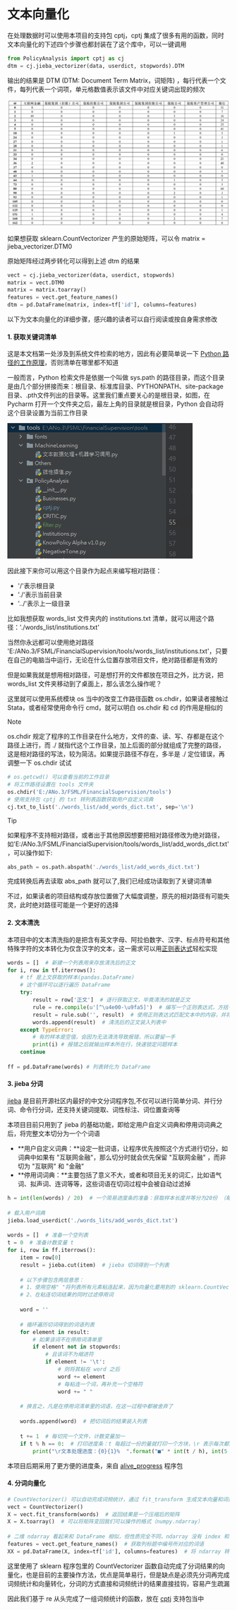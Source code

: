 # 文本向量化<!-- {docsify-ignore} -->

在处理数据时可以使用本项目的支持包 cptj，cptj 集成了很多有用的函数，同时文本向量化的下述四个步骤也都封装在了这个库中，可以一键调用

```python
from PolicyAnalysis import cptj as cj
dtm = cj.jieba_vectorizer(data, userdict, stopwords).DTM
```
输出的结果是 DTM (DTM: Document Term Matrix，词矩阵) ，每行代表一个文件，每列代表一个词项，单元格数值表示该文件中对应关键词出现的频次

![DTM示例](DTM示例.jpg)

如果想获取 sklearn.CountVectorizer 产生的原始矩阵，可以令 matrix = jieba_vectorizer.DTM0

原始矩阵经过两步转化可以得到上述 dtm 的结果

```python
vect = cj.jieba_vectorizer(data, userdict, stopwords)
matrix = vect.DTM0
matrix = matrix.toarray()
features = vect.get_feature_names()
dtm = pd.DataFrame(matrix, index=tf['id'], columns=features)
```

以下为文本向量化的详细步骤，感兴趣的读者可以自行阅读或按自身需求修改

#### 1. 获取关键词清单

这是本文档第一处涉及到系统文件检索的地方，因此有必要简单说一下 [Python 路径的工作原理](https://blog.csdn.net/fitzzhang/article/details/78988155)，否则清单在哪里都不知道

一般而言，Python 检索文件是依据一个叫做 sys.path 的路径目录，而这个目录是由几个部分拼接而来：根目录、标准库目录、PYTHONPATH、site-package 目录、.pth文件列出的目录等。这里我们重点要关心的是根目录，如图，在 Pycharm 打开一个文件夹之后，最左上角的目录就是根目录，Python 会自动将这个目录设置为当前工作目录

![根目录示例1](根目录示例1.png)

因此接下来你可以用这个目录作为起点来编写相对路径：

- '/'表示根目录
- './'表示当前目录
- '../'表示上一级目录

比如我想获取 words_list 文件夹内的 institutions.txt 清单，就可以用这个路径：'./words_list/institutions.txt'

当然你永远都可以使用绝对路径 'E:/ANo.3/FSML/FinancialSupervision/tools/words_list/institutions.txt'，只要在自己的电脑当中运行，无论在什么位置存放项目文件，绝对路径都是有效的

但是如果我就是想用相对路径，可是想打开的文件都放在项目之外，比方说，把 words_list 文件夹移动到了桌面上，那么该怎么操作呢？

这里就可以使用系统模块 os 当中的改变工作路径函数 os.chdir，如果读者接触过 Stata，或者经常使用命令行 cmd，就可以明白 os.chdir 和 cd 的作用是相似的

> [!NOTE]
> os.chdir 规定了程序的工作目录在什么地方，文件的查、读、写、存都是在这个路径上进行，而 ./ 就指代这个工作目录，加上后面的部分就组成了完整的路径，这是相对路径的写法，较为简洁。如果提示路径不存在，多半是 ./ 定位错误，再调整一下 os.chdir 试试

```python
# os.getcwd() 可以查看当前的工作目录
# 将工作路径设置在 tools 文件夹
os.chdir('E:/ANo.3/FSML/FinancialSupervision/tools')
# 使用支持包 cptj 的 txt 转列表函数获取用户自定义词典
cj.txt_to_list('./words_list/add_words_dict.txt', sep='\n')
```

> [!TIP]
> 如果程序不支持相对路径，或者出于其他原因想要把相对路径修改为绝对路径，如'E:/ANo.3/FSML/FinancialSupervision/tools/words_list/add_words_dict.txt'，可以操作如下:

```python
abs_path = os.path.abspath('./words_list/add_words_dict.txt')
```

完成转换后再去读取 abs_path 就可以了,我们已经成功读取到了关键词清单

不过，如果读者的项目结构或存放位置做了大幅度调整，原先的相对路径有可能失灵，此时绝对路径可能是一个更好的选择


#### 2. 文本清洗

本项目中的文本清洗指的是把含有英文字母、阿拉伯数字、汉字、标点符号和其他特殊字符的文本转化为仅含汉字的文本，这一需求可以用[正则表达式](https://www.runoob.com/regexp/regexp-syntax.html)轻松实现

```python
words = []  # 新建一个列表用来存放清洗后的正文
for i, row in tf.iterrows():
    # tf 是上文获取的样本(pandas.DataFrame)
    # 这个循环可以逐行遍历 DataFrame
    try:
        result = row['正文']  # 逐行获取正文，毕竟清洗的就是正文
        rule = re.compile(u'[^\u4e00-\u9fa5]')  # 编写一个正则表达式，方括号中'^'表示'非'，'\u4e00-\u9fa5'表示所有汉字，合起来就表示汉字之外所有的其他字符
        result = rule.sub('', result)  # 使用正则表达式匹配文本中的内容，并将被匹配到的内容替换为空字符串 ''
        words.append(result)  # 清洗后的正文装入列表中
    except TypeError:  
        # 有的样本是空值，会因为无法清洗导致报错，所以要留一手
        print(i) # 报错之后就输出样本所在行，快速锁定问题样本
    continue

ff = pd.DataFrame(words) # 列表转化为 DataFrame
```

#### 3. jieba 分词

[jieba](https://github.com/fxsjy/jieba) 是目前开源社区内最好的中文分词程序包,不仅可以进行简单分词、并行分词、命令行分词，还支持关键词提取、词性标注、词位置查询等

本项目目前只用到了 jieba 的基础功能，即给定用户自定义词典和停用词词典之后，将完整文本切分为一个个词语

- **用户自定义词典：**设定一批词语，让程序优先按照这个方式进行切分，如词典中如果有 "互联网金融"，那么切分时就会优先保留 "互联网金融" ，而非切为 "互联网" 和 "金融"
- **停用词词典：**主要包括了意义不大，或者和项目无关的词汇，比如语气词、拟声词、连词等等，这些词语在切词过程中会被自动过滤掉

```python
h = int(len(words) / 20)  # 一个简易进度条的准备：获取样本长度并等分为20份 （每份为 5% ）

# 载入用户词典
jieba.load_userdict('./words_lits/add_words_dict.txt')  

words = []  # 准备一个空列表
t = 0  # 准备计数变量 t
for i, row in ff.iterrows():
    item = row[0]
    result = jieba.cut(item)  # jieba 切词得到一个列表
    
    # 以下步骤包含两层意思：
    # 1、使用空格" "将列表所有元素粘连起来，因为向量化要用到的 sklearn.CountVectorizer() 要求词与词之间以空格作为分隔,如 "互联网金融服务" > "互联网 金融 服务"
    # 2、在粘连切词结果的同时过滤停用词

    word = ''
    
    # 循环遍历切词得到的词语列表
    for element in result:
        # 如果该词不在停用词清单里
        if element not in stopwords:
            # 且该词不为缩进符
            if element != '\t':
                # 则将其粘在 word 之后
                word += element
                # 每粘连一个词，再补充一个空格符
                word += " "

    # 换言之，凡是在停用词清单里的词语，在这一过程中都被舍弃了

    words.append(word)  # 把切词后的结果装入列表

    t += 1  # 每切完一个文件，计数变量加一
    if t % h == 0:  # 打印进度条：t 每超过一份的量就打印一个方块，\r 表示每次都是从头打印，end = '' 表示不换行
        print("\r文本处理进度：{0}{1}%  ".format("■" * int(t / h), int(5 * t / h)), end='')
```

本项目后期采用了更方便的进度条，来自 [alive_progress](https://github.com/rsalmei/alive-progress) 程序包

#### 4. 分词向量化

```python
# CountVectorizer() 可以自动完成词频统计，通过 fit_transform 生成文本向量和词袋库
vect = CountVectorizer()
X = vect.fit_transform(words)  # 返回结果是一个压缩后的矩阵
X = X.toarray()  # 可以将矩阵变回我们可以操作的格式（numpy.ndarray）

# 二维 ndarray 看起来和 DataFrame 相似，但性质完全不同，ndarray 没有 index 和 column
features = vect.get_feature_names()  # 获取列标题中编号所对应的词语
XX = pd.DataFrame(X, index=tf['id'], columns=features)  # 将 ndarray 转换为 pandas.DataFrame ，更换 index 和 columns
```

这里使用了 sklearn 程序包里的 CountVectorizer 函数自动完成了分词结果的向量化，也是目前的主要操作方法，优点是简单易行，但是缺点是必须先分词再完成词频统计和向量转化，分词的方式直接和词频统计的结果直接挂钩，容易产生疏漏

因此我们基于 re 从头完成了一组词频统计的函数，放在 [cptj](cptj?id=re-词频统计函数关键词版) 支持包当中


